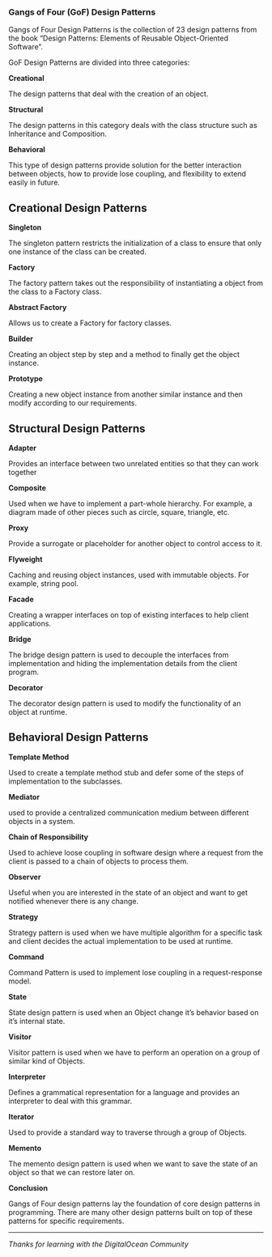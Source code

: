 ### Gangs of Four (GoF) Design Patterns


Gangs of Four Design Patterns is the collection of 23 design patterns from the book “Design Patterns: Elements of Reusable Object-Oriented Software”.

GoF Design Patterns are divided into three categories:

**Creational**

The design patterns that deal with the creation of an object.

**Structural**

The design patterns in this category deals with the class structure such as Inheritance and Composition.

**Behavioral**

This type of design patterns provide solution for the better interaction between objects, how to provide lose coupling, and flexibility to extend easily in future.


## Creational Design Patterns

**Singleton**	

The singleton pattern restricts the initialization of a class to ensure that only one instance of the class can be created.

**Factory**	

The factory pattern takes out the responsibility of instantiating a object from the class to a Factory class.

**Abstract Factory**	

Allows us to create a Factory for factory classes.

**Builder**	

Creating an object step by step and a method to finally get the object instance.

**Prototype**	

Creating a new object instance from another similar instance and then modify according to our requirements.

## Structural Design Patterns

**Adapter**	

Provides an interface between two unrelated entities so that they can work together

**Composite**	

Used when we have to implement a part-whole hierarchy. For example, a diagram made of other pieces such as circle, square, triangle, etc.

**Proxy**	

Provide a surrogate or placeholder for another object to control access to it.

**Flyweight**	

Caching and reusing object instances, used with immutable objects. For example, string pool.

**Facade**	

Creating a wrapper interfaces on top of existing interfaces to help client applications.

**Bridge**	

The bridge design pattern is used to decouple the interfaces from implementation and hiding the implementation details from the client program.

**Decorator**	

The decorator design pattern is used to modify the functionality of an object at runtime.

## Behavioral Design Patterns

**Template Method** 

Used to create a template method stub and defer some of the steps of implementation to the subclasses.

**Mediator**	

used to provide a centralized communication medium between different objects in a system.

**Chain of Responsibility**	

Used to achieve loose coupling in software design where a request from the client is passed to a chain of objects to process them.

**Observer**	

Useful when you are interested in the state of an object and want to get notified whenever there is any change.

**Strategy**	

Strategy pattern is used when we have multiple algorithm for a specific task and client decides the actual implementation to be used at runtime.

**Command**	

Command Pattern is used to implement lose coupling in a request-response model.

**State**	

State design pattern is used when an Object change it’s behavior based on it’s internal state.

**Visitor**	

Visitor pattern is used when we have to perform an operation on a group of similar kind of Objects.

**Interpreter**	

Defines a grammatical representation for a language and provides an interpreter to deal with this grammar.

**Iterator**	

Used to provide a standard way to traverse through a group of Objects.

**Memento**	

The memento design pattern is used when we want to save the state of an object so that we can restore later on.

**Conclusion**

Gangs of Four design patterns lay the foundation of core design patterns in programming. There are many other design patterns built on top of these patterns for specific requirements.

---

*Thanks for learning with the DigitalOcean Community*


